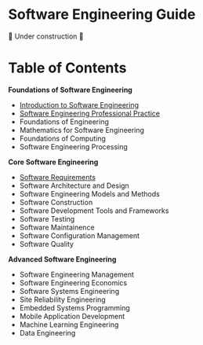 # Software Engineering Guide

🚧 Under construction 🚧

# Table of Contents

**Foundations of Software Engineering**

- [Introduction to Software Engineering](/foundations/INTRODUCTION_TO_SOFTWARE_ENGINEERING.md)
- [Software Engineering Professional Practice](/foundations/SOFTWARE_ENGINEERING_PROFESSIONAL_PRACTICE.md)
- Foundations of Engineering
- Mathematics for Software Engineering
- Foundations of Computing
- Software Engineering Processing

**Core Software Engineering**

- [Software Requirements](/core/SOFTWARE_REQUIREMENTS.md)
- Software Architecture and Design
- Software Engineering Models and Methods
- Software Construction
- Software Development Tools and Frameworks
- Software Testing
- Software Maintainence
- Software Configuration Management
- Software Quality

**Advanced Software Engineering**

- Software Engineering Management
- Software Engineering Economics
- Software Systems Engineering
- Site Reliability Engineering
- Embedded Systems Programming
- Mobile Application Development
- Machine Learning Engineering
- Data Engineering
